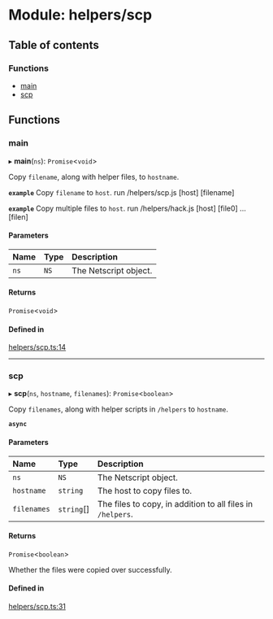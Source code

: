 # Module: helpers/scp

## Table of contents

### Functions

- [main](../wiki/helpers.scp#main)
- [scp](../wiki/helpers.scp#scp)

## Functions

### main

▸ **main**(`ns`): `Promise`<`void`\>

Copy `filename`, along with helper files, to `hostname`.

**`example`** Copy `filename` to `host`.
run /helpers/scp.js [host] [filename]

**`example`** Copy multiple files to `host`.
run /helpers/hack.js [host] [file0] ... [filen]

#### Parameters

| Name | Type | Description |
| :------ | :------ | :------ |
| `ns` | `NS` | The Netscript object. |

#### Returns

`Promise`<`void`\>

#### Defined in

[helpers/scp.ts:14](https://github.com/vladzaharia/bitburner/blob/468eb83/src/helpers/scp.ts#L14)

___

### scp

▸ **scp**(`ns`, `hostname`, `filenames`): `Promise`<`boolean`\>

Copy `filenames`, along with helper scripts in `/helpers` to `hostname`.

**`async`**

#### Parameters

| Name | Type | Description |
| :------ | :------ | :------ |
| `ns` | `NS` | The Netscript object. |
| `hostname` | `string` | The host to copy files to. |
| `filenames` | `string`[] | The files to copy, in addition to all files in `/helpers`. |

#### Returns

`Promise`<`boolean`\>

Whether the files were copied over successfully.

#### Defined in

[helpers/scp.ts:31](https://github.com/vladzaharia/bitburner/blob/468eb83/src/helpers/scp.ts#L31)
